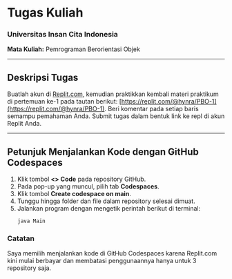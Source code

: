 # **Tugas Kuliah**  
### Universitas Insan Cita Indonesia  

**Mata Kuliah:** Pemrograman Berorientasi Objek  

---

## Deskripsi Tugas
Buatlah akun di [Replit.com](https://replit.com), kemudian praktikkan kembali materi praktikum di pertemuan ke-1 pada tautan berikut: [https://replit.com/@hynra/PBO-1](https://replit.com/@hynra/PBO-1). Beri komentar pada setiap baris semampu pemahaman Anda. Submit tugas dalam bentuk link ke repl di akun Replit Anda.  

---

## Petunjuk Menjalankan Kode dengan GitHub Codespaces

1. Klik tombol **<> Code** pada repository GitHub.
2. Pada pop-up yang muncul, pilih tab **Codespaces**.
3. Klik tombol **Create codespace on main**.
4. Tunggu hingga folder dan file dalam repository selesai dimuat.
5. Jalankan program dengan mengetik perintah berikut di terminal:
   ```
   java Main
   ```

### Catatan

Saya memilih menjalankan kode di GitHub Codespaces karena Replit.com kini mulai berbayar dan membatasi penggunaannya hanya untuk 3 repository saja.

